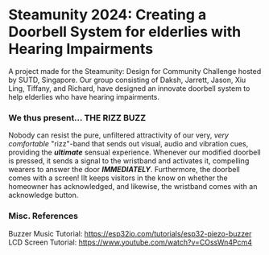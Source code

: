 # Steamunity 2024: Creating a Doorbell System for elderlies with Hearing Impairments
A project made for the Steamunity: Design for Community Challenge hosted by SUTD, Singapore. 
Our group consisting of Daksh, Jarrett, Jason, Xiu Ling, Tiffany, and Richard, have designed an innovate doorbell system to help elderlies who have hearing impairments.

### We thus present... THE RIZZ BUZZ 
Nobody can resist the pure, unfiltered attractivity of our very, _very comfortable_ "rizz"-band that sends out visual, audio and vibration cues, providing the ***ultimate*** sensual experience.
Whenever our modified doorbell is pressed, it sends a signal to the wristband and activates it, compelling wearers to answer the door ***IMMEDIATELY***.
Furthermore, the doorbell comes with a screen! lIt keeps visitors in the know on whether the homeowner has acknowledged, and likewise, the wristband comes with an acknowledge button.

### Misc. References
Buzzer Music Tutorial: https://esp32io.com/tutorials/esp32-piezo-buzzer
LCD Screen Tutorial: https://www.youtube.com/watch?v=COssWn4Pcm4
